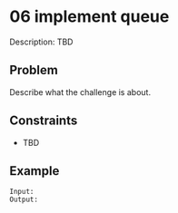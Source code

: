 # 06 implement queue

Description: TBD

## Problem

Describe what the challenge is about.

## Constraints

- TBD

## Example

```
Input:
Output:
```
